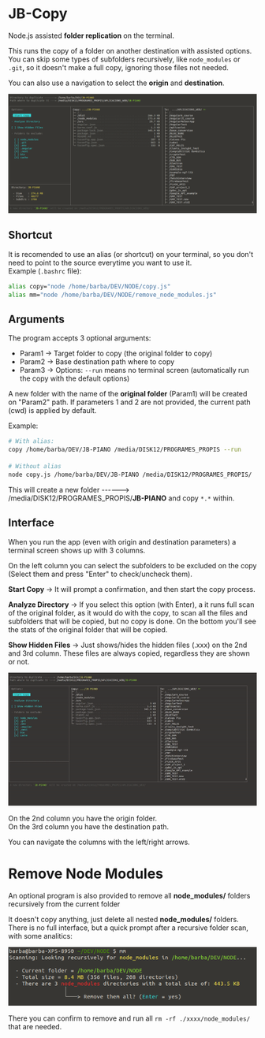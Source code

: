 # JB-Copy

Node.js assisted **folder replication** on the terminal.<br/>

This runs the copy of a folder on another destination with assisted options.<br/>
You can skip some types of subfolders recursively, like `node_modules` or `.git`, so it doesn't make a full copy, ignoring those files not needed.<br/>

You can also use a navigation to select the **origin** and **destination**.

![Screenshot of a sample view of a note edit](./samples/sample1.png)


## Shortcut
It is recomended to use an alias (or shortcut) on your terminal, so you don't need to point to the source everytime you want to use it.<br/>
Example (`.bashrc` file):
```bash
alias copy="node /home/barba/DEV/NODE/copy.js"
alias mm="node /home/barba/DEV/NODE/remove_node_modules.js"
```


## Arguments
The program accepts 3 optional arguments:
- Param1 → Target folder to copy (the original folder to copy)
- Param2 → Base destination path where to copy
- Param3 → Options: `--run` means no terminal screen (automatically run the copy with the default options)

A new folder with the name of the **original folder** (Param1) will be created on "Param2" path.
If parameters 1 and 2 are not provided, the current path (cwd) is applied by default.

Example:
```bash
# With alias:
copy /home/barba/DEV/JB-PIANO /media/DISK12/PROGRAMES_PROPIS --run

# Without alias
node copy.js /home/barba/DEV/JB-PIANO /media/DISK12/PROGRAMES_PROPIS/
```
  
This will create a new folder ------> /media/DISK12/PROGRAMES_PROPIS/**JB-PIANO**  and copy `*.*` within.

## Interface

When you run the app (even with origin and destination parameters) a terminal screen shows up with 3 columns.

On the left column you can select the subfolders to be excluded on the copy (Select them and press "Enter" to check/uncheck them).<br/>

**Start Copy** → It will prompt a confirmation, and then start the copy process.

**Analyze Directory** → If you select this option (with Enter), a it runs full scan of the original folder, as it would do with the copy, to scan all the files and subfolders that will be copied, but no copy is done.
On the bottom you'll see the stats of the original folder that will be copied.

**Show Hidden Files** → Just shows/hides the hidden files (.xxx) on the 2nd and 3rd column. These files are always copied, regardless they are shown or not.

![Screenshot of a sample view of a note edit](./samples/jb-copy-full.gif)

On the 2nd column you have the origin folder.<br/>
On the 3rd column you have the destination path.

You can navigate the columns with the left/right arrows.


# Remove Node Modules
An optional program is also provided to remove all **node_modules/** folders recursively from the current folder<br/>

It doesn't copy anything, just delete all nested **node_modules/** folders.<br/>
There is no full interface, but a quick prompt after a recursive folder scan, with some analitics:

![Screenshot of a sample view of a note edit](./samples/remove-node-modules.png)

There you can confirm to remove and run all `rm -rf ./xxxx/node_modules/` that are needed.

